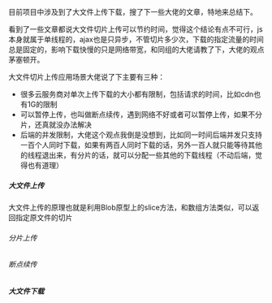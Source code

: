 目前项目中涉及到了大文件上传下载，搜了下一些大佬的文章，特地来总结下。

看到了一些文章都说大文件切片上传可以节约时间，觉得这个结论有点不可行，js本身就属于单线程的，ajax也是只异步，不管切片多少次，下载的指定流量的时间总是固定的，影响下载快慢的只是网络带宽，和同组的大佬请教了下，大佬的观点茅塞顿开。

大文件切片上传应用场景大佬说了下主要有三种：

- 很多云服务商对单次上传下载的大小都有限制，包括请求的时间，比如cdn也有1G的限制
- 可以暂停上传，也叫做断点续传，遇到网络不好或者可以暂停上传，如果不分片，还真就没办法解决
- 后端的并发限制，大佬这个观点我倒是没想到，比如同一时间后端并发只支持一百个人同时下载，如果有两百人同时下载的话，另外一百人就只能等待其他的线程退出来，有分片的话，就可以分配一些其他的下载线程（不动后端，觉得也有道理）

##### 大文件上传

大文件上传的原理也就是利用Blob原型上的slice方法，和数组方法类似，可以返回指定原文件的切片

###### 分片上传

###### 断点续传

##### 大文件下载

































